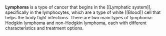 **Lymphoma** is a type of cancer that begins in the [[Lymphatic system]], specifically in the lymphocytes, which are a type of white [[Blood]] cell that helps the body fight infections. There are two main types of lymphoma: Hodgkin lymphoma and non-Hodgkin lymphoma, each with different characteristics and treatment options.